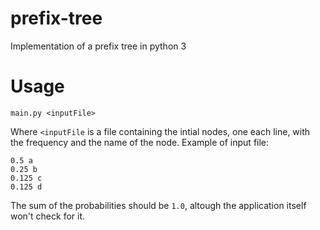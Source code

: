 # prefix-tree
Implementation of a prefix tree in python 3
# Usage
`main.py <inputFile>`

Where `<inputFile` is a file containing the intial nodes, one each line, with the frequency and the name of the node.
Example of input file:

```
0.5 a
0.25 b
0.125 c
0.125 d
```

The sum of the probabilities should be `1.0`, altough the application itself won't check for it.

